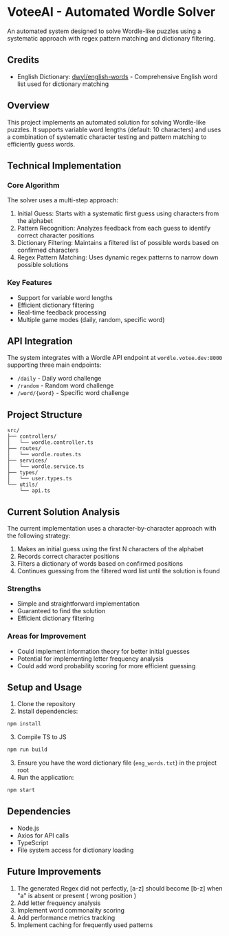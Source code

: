 # VoteeAI - Automated Wordle Solver

An automated system designed to solve Wordle-like puzzles using a systematic approach with regex pattern matching and dictionary filtering.

## Credits

- English Dictionary: [dwyl/english-words](https://github.com/dwyl/english-words) - Comprehensive English word list used for dictionary matching

## Overview

This project implements an automated solution for solving Wordle-like puzzles. It supports variable word lengths (default: 10 characters) and uses a combination of systematic character testing and pattern matching to efficiently guess words.

## Technical Implementation

### Core Algorithm

The solver uses a multi-step approach:
1. Initial Guess: Starts with a systematic first guess using characters from the alphabet
2. Pattern Recognition: Analyzes feedback from each guess to identify correct character positions
3. Dictionary Filtering: Maintains a filtered list of possible words based on confirmed characters
4. Regex Pattern Matching: Uses dynamic regex patterns to narrow down possible solutions

### Key Features

- Support for variable word lengths
- Efficient dictionary filtering
- Real-time feedback processing
- Multiple game modes (daily, random, specific word)

## API Integration

The system integrates with a Wordle API endpoint at `wordle.votee.dev:8000` supporting three main endpoints:
- `/daily` - Daily word challenge
- `/random` - Random word challenge
- `/word/{word}` - Specific word challenge

## Project Structure

```
src/
├── controllers/
│   └── wordle.controller.ts
├── routes/
│   └── wordle.routes.ts
├── services/
│   └── wordle.service.ts
├── types/
│   └── user.types.ts
└── utils/
    └── api.ts
```

## Current Solution Analysis

The current implementation uses a character-by-character approach with the following strategy:
1. Makes an initial guess using the first N characters of the alphabet
2. Records correct character positions
3. Filters a dictionary of words based on confirmed positions
4. Continues guessing from the filtered word list until the solution is found

### Strengths
- Simple and straightforward implementation
- Guaranteed to find the solution
- Efficient dictionary filtering

### Areas for Improvement
- Could implement information theory for better initial guesses
- Potential for implementing letter frequency analysis
- Could add word probability scoring for more efficient guessing

## Setup and Usage

1. Clone the repository
2. Install dependencies:
```bash
npm install
```
3. Compile TS to JS
```bash
npm run build
```
3. Ensure you have the word dictionary file (`eng_words.txt`) in the project root
4. Run the application:
```bash
npm start
```

## Dependencies

- Node.js
- Axios for API calls
- TypeScript
- File system access for dictionary loading

## Future Improvements

1. The generated Regex did not perfectly, [a-z] should become [b-z] when "a" is absent or present ( wrong position )
2. Add letter frequency analysis
3. Implement word commonality scoring
4. Add performance metrics tracking
5. Implement caching for frequently used patterns

